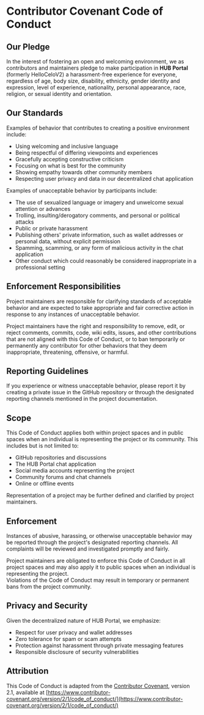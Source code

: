 # Contributor Covenant Code of Conduct

## Our Pledge

In the interest of fostering an open and welcoming environment, we as contributors and maintainers pledge to make participation in **HUB Portal** (formerly HelloCeloV2) a harassment-free experience for everyone, regardless of age, body size, disability, ethnicity, gender identity and expression, level of experience, nationality, personal appearance, race, religion, or sexual identity and orientation.

## Our Standards

Examples of behavior that contributes to creating a positive environment include:

- Using welcoming and inclusive language  
- Being respectful of differing viewpoints and experiences  
- Gracefully accepting constructive criticism  
- Focusing on what is best for the community  
- Showing empathy towards other community members
- Respecting user privacy and data in our decentralized chat application

Examples of unacceptable behavior by participants include:

- The use of sexualized language or imagery and unwelcome sexual attention or advances  
- Trolling, insulting/derogatory comments, and personal or political attacks  
- Public or private harassment  
- Publishing others' private information, such as wallet addresses or personal data, without explicit permission  
- Spamming, scamming, or any form of malicious activity in the chat application
- Other conduct which could reasonably be considered inappropriate in a professional setting

## Enforcement Responsibilities

Project maintainers are responsible for clarifying standards of acceptable behavior and are expected to take appropriate and fair corrective action in response to any instances of unacceptable behavior.

Project maintainers have the right and responsibility to remove, edit, or reject comments, commits, code, wiki edits, issues, and other contributions that are not aligned with this Code of Conduct, or to ban temporarily or permanently any contributor for other behaviors that they deem inappropriate, threatening, offensive, or harmful.

## Reporting Guidelines

If you experience or witness unacceptable behavior, please report it by creating a private issue in the GitHub repository or through the designated reporting channels mentioned in the project documentation.

## Scope

This Code of Conduct applies both within project spaces and in public spaces when an individual is representing the project or its community. This includes but is not limited to:

- GitHub repositories and discussions
- The HUB Portal chat application
- Social media accounts representing the project
- Community forums and chat channels
- Online or offline events

Representation of a project may be further defined and clarified by project maintainers.

## Enforcement

Instances of abusive, harassing, or otherwise unacceptable behavior may be reported through the project's designated reporting channels. All complaints will be reviewed and investigated promptly and fairly.

Project maintainers are obligated to enforce this Code of Conduct in all project spaces and may also apply it to public spaces when an individual is representing the project.  
Violations of the Code of Conduct may result in temporary or permanent bans from the project community.

## Privacy and Security

Given the decentralized nature of HUB Portal, we emphasize:
- Respect for user privacy and wallet addresses
- Zero tolerance for spam or scam attempts
- Protection against harassment through private messaging features
- Responsible disclosure of security vulnerabilities

## Attribution

This Code of Conduct is adapted from the [Contributor Covenant](https://www.contributor-covenant.org), version 2.1, available at [https://www.contributor-covenant.org/version/2/1/code_of_conduct/](https://www.contributor-covenant.org/version/2/1/code_of_conduct/)